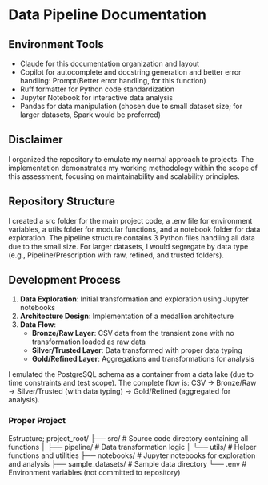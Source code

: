 # Data Pipeline Documentation

## Environment Tools
- Claude for this documentation organization and layout
- Copilot for autocomplete and docstring generation and better error handling: Prompt(Better error handling, for this function)
- Ruff formatter for Python code standardization
- Jupyter Notebook for interactive data analysis
- Pandas for data manipulation (chosen due to small dataset size; for larger datasets, Spark would be preferred)

## Disclaimer
I organized the repository to emulate my normal approach to projects. The implementation demonstrates my working methodology within the scope of this assessment, focusing on maintainability and scalability principles.

## Repository Structure
I created a src folder for the main project code, a .env file for environment variables, a utils folder for modular functions, and a notebook folder for data exploration. The pipeline structure contains 3 Python files handling all data due to the small size. For larger datasets, I would segregate by data type (e.g., Pipeline/Prescription with raw, refined, and trusted folders).

## Development Process
1. **Data Exploration**: Initial transformation and exploration using Jupyter notebooks
2. **Architecture Design**: Implementation of a medallion architecture
3. **Data Flow**:
   - **Bronze/Raw Layer**: CSV data from the transient zone with no transformation loaded as raw data
   - **Silver/Trusted Layer**: Data transformed with proper data typing
   - **Gold/Refined Layer**: Aggregations and transformations for analysis

I emulated the PostgreSQL schema as a container from a data lake (due to time constraints and test scope). The complete flow is: CSV → Bronze/Raw → Silver/Trusted (with data typing) → Gold/Refined (aggregated for analysis).

### Proper Project
Estructure;
project_root/
├── src/                # Source code directory containing all functions
│   ├── pipeline/       # Data transformation logic
│   └── utils/          # Helper functions and utilities
├── notebooks/          # Jupyter notebooks for exploration and analysis
├── sample_datasets/    # Sample data directory
└── .env                # Environment variables (not committed to repository)

